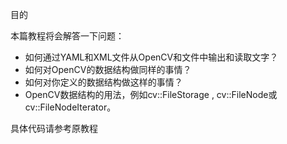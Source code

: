 目的

本篇教程将会解答一下问题：

* 如何通过YAML和XML文件从OpenCV和文件中输出和读取文字？
* 如何对OpenCV的数据结构做同样的事情？
* 如何对你定义的数据结构做这样的事情？
* OpenCV数据结构的用法，例如cv::FileStorage , cv::FileNode或cv::FileNodeIterator。

具体代码请参考原教程
